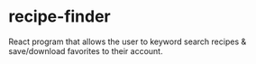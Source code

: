 # recipe-finder
 React program that allows the user to keyword search recipes & save/download favorites to their account.
